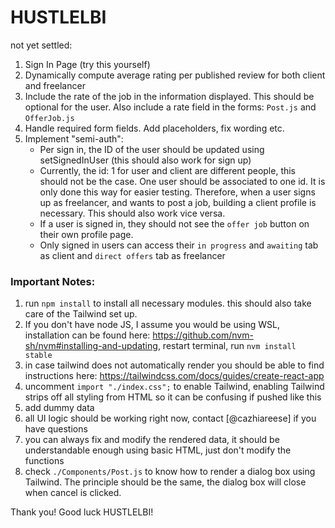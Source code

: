 # HUSTLELBI
not yet settled:
1. Sign In Page (try this yourself)
2. Dynamically compute average rating per published review for both client and freelancer
3. Include the rate of the job in the information displayed. This should be optional for the user. Also include a rate field in the forms: `Post.js` and `OfferJob.js`
4. Handle required form fields. Add placeholders, fix wording etc. 
5. Implement "semi-auth":
    - Per sign in, the ID of the user should be updated using setSignedInUser (this should also work for sign up)
    - Currently, the id: 1 for user and client are different people, this should not be the case. One user should be associated to one id. It is only done this way for easier testing. Therefore, when a user signs up as freelancer, and wants to post a job, building a client profile is necessary. This should also work vice versa.
    - If a user is signed in, they should not see the `offer job` button on their own profile page. 
    - Only signed in users can access their `in progress` and `awaiting` tab as client and `direct offers` tab as freelancer

### Important Notes: 
1. run `npm install` to install all necessary modules. this should also take care of the Tailwind set up. 
2. If you don't have node JS, I assume you would be using WSL, installation can be found here: https://github.com/nvm-sh/nvm#installing-and-updating, restart terminal, run `nvm install stable`
3. in case tailwind does not automatically render you should be able to find instructions here: https://tailwindcss.com/docs/guides/create-react-app
4. uncomment `import "./index.css";` to enable Tailwind, enabling Tailwind strips off all styling from HTML so it can be confusing if pushed like this
5. add dummy data 
6. all UI logic should be working right now, contact [@cazhiareese] if you have questions
7. you can always fix and modify the rendered data, it should be understandable enough using basic HTML, just don't modify the functions
8. check `./Components/Post.js` to know how to render a dialog box using Tailwind. The principle should be the same, the dialog box will close when cancel is clicked. 

Thank you! Good luck HUSTLELBI! 
